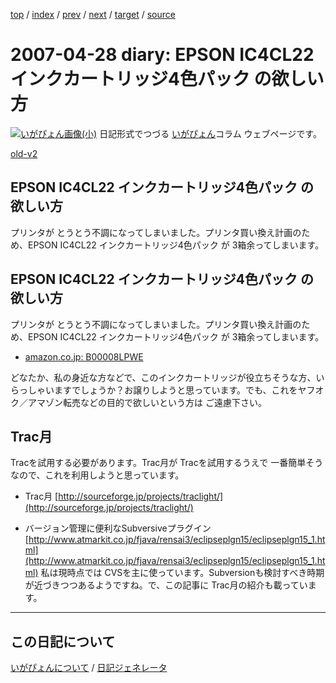 [top](https://igapyon.github.io/diary/) 
 / [index](https://igapyon.github.io/diary/2007/index.html) 
 / [prev](https://igapyon.github.io/diary/2007/ig070427.html) 
 / [next](https://igapyon.github.io/diary/2007/ig070429.html) 
 / [target](https://igapyon.github.io/diary/2007/ig070428.html) 
 / [source](https://github.com/igapyon/diary/blob/gh-pages/2007/ig070428.html.src.md) 

2007-04-28 diary: EPSON IC4CL22 インクカートリッジ4色パック の欲しい方
=====================================================================================================
[![いがぴょん画像(小)](https://igapyon.github.io/diary/images/iga200306s.jpg "いがぴょん")](https://igapyon.github.io/diary/memo/memoigapyon.html) 日記形式でつづる [いがぴょん](https://igapyon.github.io/diary/memo/memoigapyon.html)コラム ウェブページです。

[old-v2](ig070428-orig.html)

## EPSON IC4CL22 インクカートリッジ4色パック の欲しい方

プリンタが とうとう不調になってしまいました。プリンタ買い換え計画のため、EPSON IC4CL22 インクカートリッジ4色パック が 3箱余ってしまいます。


## EPSON IC4CL22 インクカートリッジ4色パック の欲しい方

プリンタが とうとう不調になってしまいました。プリンタ買い換え計画のため、EPSON IC4CL22 インクカートリッジ4色パック が 3箱余ってしまいます。

* [amazon.co.jp: B00008LPWE](http://www.amazon.co.jp/exec/obidos/ASIN/B00008LPWE/igapyondiary-22)

どなたか、私の身近な方などで、このインクカートリッジが役立ちそうな方、いらっしゃいますでしょうか？お譲りしようと思っています。でも、これをヤフオク／アマゾン転売などの目的で欲しいという方は ご遠慮下さい。

## Trac月

Tracを試用する必要があります。Trac月が Tracを試用するうえで 一番簡単そうなので、これを利用しようと思っています。

* Trac月
  [http://sourceforge.jp/projects/traclight/](http://sourceforge.jp/projects/traclight/)
  
* バージョン管理に便利なSubversiveプラグイン
  [http://www.atmarkit.co.jp/fjava/rensai3/eclipseplgn15/eclipseplgn15_1.html](http://www.atmarkit.co.jp/fjava/rensai3/eclipseplgn15/eclipseplgn15_1.html)
  私は現時点では CVSを主に使っています。Subversionも検討すべき時期が近づきつつあるようですね。で、この記事に Trac月の紹介も載っています。

----------------------------------------------------------------------------------------------------

## この日記について
[いがぴょんについて](https://igapyon.github.io/diary/memo/memoigapyon.html) / [日記ジェネレータ](https://github.com/igapyon/igapyonv3)
